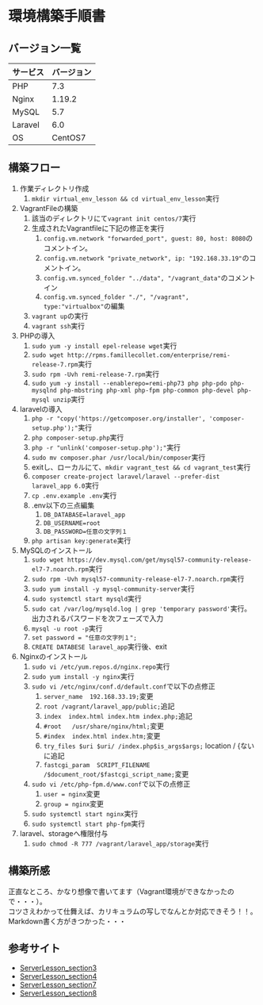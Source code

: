 # 環境構築手順書
## バージョン一覧
|サービス|バージョン|
|--|--|
|PHP|7.3|
|Nginx|1.19.2|
|MySQL|5.7|
|Laravel|6.0|
|OS|CentOS7|
## 構築フロー
1. 作業ディレクトリ作成
    1. ```mkdir virtual_env_lesson && cd virtual_env_lesson```実行
1. VagrantFileの構築
    1. 該当のディレクトリにて`vagrant init centos/7`実行
    1. 生成されたVagrantfileに下記の修正を実行
        1. ```config.vm.network "forwarded_port", guest: 80, host: 8080```のコメントイン。
        1. ```config.vm.network "private_network", ip: "192.168.33.19"```のコメントイン。
        1. ```config.vm.synced_folder "../data", "/vagrant_data"```のコメントイン
        1. ```config.vm.synced_folder "./", "/vagrant", type:"virtualbox"```の編集
    1. ```vagrant up```の実行
    1. ```vagrant ssh```実行
1. PHPの導入
    1. ```sudo yum -y install epel-release wget```実行
    1. ```sudo wget http://rpms.famillecollet.com/enterprise/remi-release-7.rpm```実行
    1. ```sudo rpm -Uvh remi-release-7.rpm```実行
    1. ```sudo yum -y install --enablerepo=remi-php73 php php-pdo php-mysqlnd php-mbstring php-xml php-fpm php-common php-devel php-mysql unzip```実行
1. laravelの導入
    1. ```php -r "copy('https://getcomposer.org/installer', 'composer-setup.php');"```実行
    1. ```php composer-setup.php```実行
    1. ```php -r "unlink('composer-setup.php');"```実行
    1. ```sudo mv composer.phar /usr/local/bin/composer```実行
    1. exitし、ローカルにて、```mkdir vagrant_test && cd vagrant_test```実行
    1. ```composer create-project laravel/laravel --prefer-dist laravel_app 6.0```実行
    1. ```cp .env.example .env```実行
    1. .env以下の三点編集
        1. ```DB_DATABASE=laravel_app```
        1. ```DB_USERNAME=root```
        1. ```DB_PASSWORD=任意の文字列１```
    1. ```php artisan key:generate```実行
1. MySQLのインストール
    1. ```sudo wget https://dev.mysql.com/get/mysql57-community-release-el7-7.noarch.rpm```実行
    1. ```sudo rpm -Uvh mysql57-community-release-el7-7.noarch.rpm```実行
    1. ```sudo yum install -y mysql-community-server```実行
    1. ```sudo systemctl start mysqld```実行
    1. ```sudo cat /var/log/mysqld.log | grep 'temporary password'```実行。出力されるパスワードを次フェーズで入力
    1. ```mysql -u root -p```実行
    1. ```set password = "任意の文字列１";```
    1. ```CREATE DATABESE laravel_app```実行後、exit
1. Nginxのインストール
    1. ```sudo vi /etc/yum.repos.d/nginx.repo```実行
    1. ```sudo yum install -y nginx```実行
    1. ```sudo vi /etc/nginx/conf.d/default.conf```で以下の点修正
        1. ```server_name  192.168.33.19;```変更
        1. ```root /vagrant/laravel_app/public;```追記
        1. ```index  index.html index.htm index.php;```追記
        1. ```#root   /usr/share/nginx/html;```変更
        1. ```#index  index.html index.htm;```変更
        1. ```try_files $uri $uri/ /index.php$is_args$args;``` location / {ないに追記
        1. ```fastcgi_param  SCRIPT_FILENAME  /$document_root/$fastcgi_script_name;```変更
    1. ```sudo vi /etc/php-fpm.d/www.conf```で以下の点修正
        1. ```user = nginx```変更
        1. ```group = nginx```変更
    1. ```sudo systemctl start nginx```実行
    1. ```sudo systemctl start php-fpm```実行
1. laravel、storageへ権限付与
    1. ```sudo chmod -R 777 /vagrant/laravel_app/storage```実行
## 構築所感
正直なところ、かなり想像で書いてます（Vagrant環境ができなかったので・・・）。  
コツさえわかって仕舞えば、カリキュラムの写しでなんとか対応できそう！！。  
Markdown書く方がきつかった・・・
## 参考サイト
- [ServerLesson_section3](https://giztech.gizumo-inc.work/lesson/18/217)
- [ServerLesson_section4](https://giztech.gizumo-inc.work/lesson/18/218)
- [ServerLesson_section7](https://giztech.gizumo-inc.work/lesson/18/221)
- [ServerLesson_section8](https://giztech.gizumo-inc.work/lesson/18/222)
